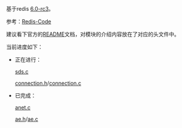 基于redis [6.0-rc3](https://github.com/antirez/redis/archive/6.0-rc3.tar.gz)。

参考：[Redis-Code](https://github.com/linyiqun/Redis-Code)

建议看下官方的[README](./README-Original.md)文档，对模块的介绍内容放在了对应的头文件中。

当前进度如下：

- 正在进行：

  [sds.c](./src/sds.c)

  [connection.h](./src/connection.h)/[connection.c](./src/connection.c)

- 已完成：

  [anet.c](./src/anet.c)

  [ae.h](./src/ae.h)/[ae.c](./src/ae.c)

